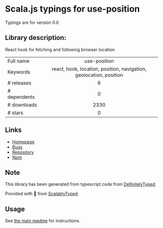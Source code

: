 
# Scala.js typings for use-position

Typings are for version 0.0

## Library description:
React hook for fetching and following browser location

|                    |                 |
| ------------------ | :-------------: |
| Full name          | use-position |
| Keywords           | react, hook, location, position, navigation, geolocation, position |
| # releases         | 6 |
| # dependents       | 0 |
| # downloads        | 2330 |
| # stars            | 0 |

## Links
- [Homepage](https://github.com/trekhleb/use-position#readme)
- [Bugs](https://github.com/trekhleb/use-position/issues)
- [Repository](https://github.com/trekhleb/use-position)
- [Npm](https://www.npmjs.com/package/use-position)
    


## Note
This library has been generated from typescript code from [DefinitelyTyped](https://definitelytyped.org).

Provided with :purple_heart: from [ScalablyTyped](https://github.com/oyvindberg/ScalablyTyped)

## Usage
See [the main readme](../../readme.md) for instructions.


